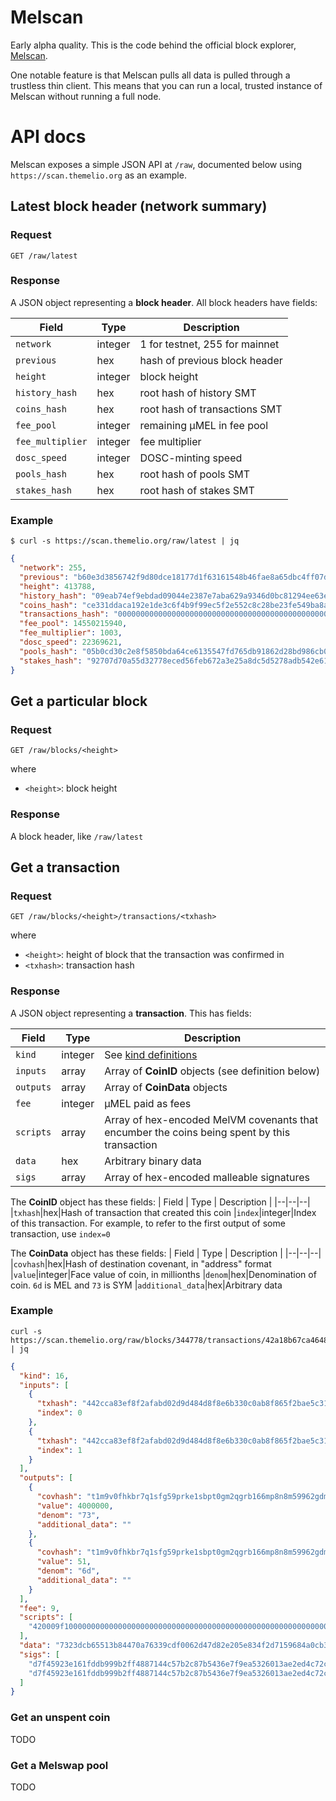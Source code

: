 # Melscan

Early alpha quality. This is the code behind the official block explorer, [Melscan](https://scan.themelio.org).

One notable feature is that Melscan pulls all data is pulled through a trustless thin client. This means that you can run a local, trusted instance of Melscan without running a full node.

# API docs

Melscan exposes a simple JSON API at `/raw`, documented below using `https://scan.themelio.org` as an example.

## Latest block header (network summary)

### Request

```
GET /raw/latest
```

### Response

A JSON object representing a **block header**. All block headers have fields:

| Field            | Type    | Description                    |
| ---------------- | ------- | ------------------------------ |
| `network`        | integer | 1 for testnet, 255 for mainnet |
| `previous`       | hex     | hash of previous block header  |
| `height`         | integer | block height                   |
| `history_hash`   | hex     | root hash of history SMT       |
| `coins_hash`     | hex     | root hash of transactions SMT  |
| `fee_pool`       | integer | remaining µMEL in fee pool     |
| `fee_multiplier` | integer | fee multiplier                 |
| `dosc_speed`     | integer | DOSC-minting speed             |
| `pools_hash`     | hex     | root hash of pools SMT         |
| `stakes_hash`    | hex     | root hash of stakes SMT        |

### Example

```
$ curl -s https://scan.themelio.org/raw/latest | jq
```

```json
{
  "network": 255,
  "previous": "b60e3d3856742f9d80dce18177d1f63161548b46fae8a65dbc4ff07d61bf011a",
  "height": 413788,
  "history_hash": "09eab74ef9ebdad09044e2387e7aba629a9346d0bc81294ee63e727e4117b9af",
  "coins_hash": "ce331ddaca192e1de3c6f4b9f99ec5f2e552c8c28be23fe549ba8ada09a21af0",
  "transactions_hash": "0000000000000000000000000000000000000000000000000000000000000000",
  "fee_pool": 14550215940,
  "fee_multiplier": 1003,
  "dosc_speed": 22369621,
  "pools_hash": "05b0cd30c2e8f5850bda64ce6135547fd765db91862d28bd986cb001e871fa0e",
  "stakes_hash": "92707d70a55d32778eced56feb672a3e25a8dc5d5278adb542e61edd2f2d3f44"
}
```

## Get a particular block

### Request

```
GET /raw/blocks/<height>
```

where

- `<height>`: block height

### Response

A block header, like `/raw/latest`

## Get a transaction

### Request

```
GET /raw/blocks/<height>/transactions/<txhash>
```

where

- `<height>`: height of block that the transaction was confirmed in
- `<txhash>`: transaction hash

### Response

A JSON object representing a **transaction**. This has fields:

| Field     | Type    | Description                                                                                                                               |
| --------- | ------- | ----------------------------------------------------------------------------------------------------------------------------------------- |
| `kind`    | integer | See [kind definitions](https://github.com/themeliolabs/themelio-stf/blob/1d7b711f1c0aeb6813b7e87f3391dd67960427d8/src/transaction.rs#L36) |
| `inputs`  | array   | Array of **CoinID** objects (see definition below)                                                                                        |
| `outputs` | array   | Array of **CoinData** objects                                                                                                             |
| `fee`     | integer | µMEL paid as fees                                                                                                                         |
| `scripts` | array   | Array of hex-encoded MelVM covenants that encumber the coins being spent by this transaction                                              |
| `data`    | hex     | Arbitrary binary data                                                                                                                     |
| `sigs`    | array   | Array of hex-encoded malleable signatures                                                                                                 |

The **CoinID** object has these fields:
| Field | Type | Description |
|--|--|--|
|`txhash`|hex|Hash of transaction that created this coin
|`index`|integer|Index of this transaction. For example, to refer to the first output of some transaction, use `index=0`

The **CoinData** object has these fields:
| Field | Type | Description |
|--|--|--|
|`covhash`|hex|Hash of destination covenant, in "address" format
|`value`|integer|Face value of coin, in millionths
|`denom`|hex|Denomination of coin. `6d` is MEL and `73` is SYM
|`additional_data`|hex|Arbitrary data

### Example

```
curl -s https://scan.themelio.org/raw/blocks/344778/transactions/42a18b67ca46486067662554fcb5dd8ccea6405cabe3268827ef8679f826f868 | jq
```

```json
{
  "kind": 16,
  "inputs": [
    {
      "txhash": "442cca83ef8f2afabd02d9d484d8f8e6b330c0ab8f865f2bae5c31d6892a28d1",
      "index": 0
    },
    {
      "txhash": "442cca83ef8f2afabd02d9d484d8f8e6b330c0ab8f865f2bae5c31d6892a28d1",
      "index": 1
    }
  ],
  "outputs": [
    {
      "covhash": "t1m9v0fhkbr7q1sfg59prke1sbpt0gm2qgrb166mp8n8m59962gdm0",
      "value": 4000000,
      "denom": "73",
      "additional_data": ""
    },
    {
      "covhash": "t1m9v0fhkbr7q1sfg59prke1sbpt0gm2qgrb166mp8n8m59962gdm0",
      "value": 51,
      "denom": "6d",
      "additional_data": ""
    }
  ],
  "fee": 9,
  "scripts": [
    "420009f100000000000000000000000000000000000000000000000000000000000000064200005050f020e14baf3290821fd234d5b4e15fe7fa04dc1fda7a4ab64e58839e35e69b56d8fe420001320020"
  ],
  "data": "7323dcb65513b84470a76339cdf0062d47d82e205e834f2d7159684a0cb3b5ba0204fc00093d00",
  "sigs": [
    "d7f45923e161fddb999b2ff4887144c57b2c87b5436e7f9ea5326013ae2ed4c72c103fed232af0d7f62aaffeb0008a11d49dfdd59013e66fb9eb1e6ffe05bd04",
    "d7f45923e161fddb999b2ff4887144c57b2c87b5436e7f9ea5326013ae2ed4c72c103fed232af0d7f62aaffeb0008a11d49dfdd59013e66fb9eb1e6ffe05bd04"
  ]
}
```

### Get an unspent coin

TODO

### Get a Melswap pool

TODO
